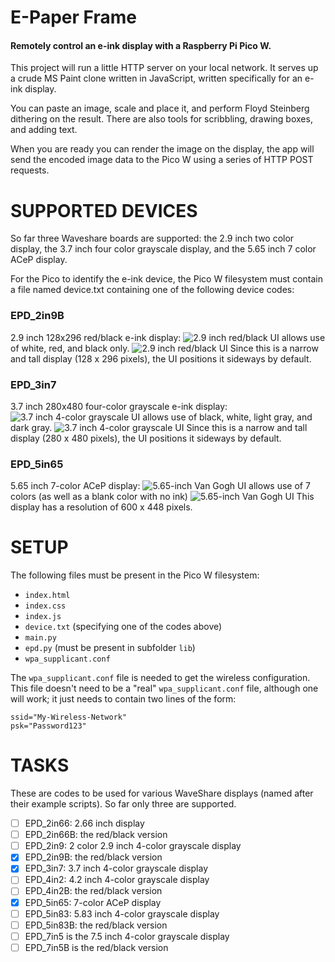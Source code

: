 # E-Paper Frame

#### Remotely control an e-ink display with a Raspberry Pi Pico W.

This project will run a little HTTP server on your local network.
It serves up a crude MS Paint clone written in JavaScript, written specifically
for an e-ink display.

You can paste an image, scale and place it, and perform Floyd Steinberg
dithering on the result. There are also tools for scribbling, drawing boxes,
and adding text.

When you are ready you can render the image on the display, the app will send the
encoded image data to the Pico W using a series of HTTP POST requests.

# SUPPORTED DEVICES

So far three Waveshare boards are supported: the 2.9 inch two color display, the 3.7 inch
four color grayscale display, and the 5.65 inch 7 color ACeP display.

For the Pico to identify the e-ink device, the Pico W filesystem must contain a file named device.txt
containing one of the following device codes:

### EPD_2in9B
2.9 inch 128x296 red/black e-ink display:
![2.9 inch red/black](https://user-images.githubusercontent.com/5413726/209608688-c21e2d4e-a2aa-4d39-a567-ea5c9bbd1d2c.png)
UI allows use of white, red, and black only.
![2.9 inch red/black UI](https://user-images.githubusercontent.com/5413726/209608755-eeca634d-5a3b-45a0-868a-5f21c0d65bf9.png)
Since this is a narrow and tall display (128 x 296 pixels), the UI positions it sideways by default.

### EPD_3in7
3.7 inch 280x480 four-color grayscale e-ink display:
![3.7 inch 4-color grayscale](https://user-images.githubusercontent.com/5413726/209608637-6d25bd56-b9b4-47fc-9109-2b22800c018b.png)
UI allows use of black, white, light gray, and dark gray.
![3.7 inch 4-color grayscale UI](https://user-images.githubusercontent.com/5413726/209608665-6353bade-e588-4d14-8b14-b4f0e2c77561.png)
Since this is a narrow and tall display (280 x 480 pixels), the UI positions it sideways by default.

### EPD_5in65
5.65 inch 7-color ACeP display:
![5.65-inch Van Gogh](https://user-images.githubusercontent.com/5413726/209608364-7d4c11ec-20b8-4f9b-a6ed-3362518f4197.png)
UI allows use of 7 colors (as well as a blank color with no ink)
![5.65-inch Van Gogh UI](https://user-images.githubusercontent.com/5413726/209608489-0be822aa-fd57-49d8-bf23-fdae95ebe289.png)
This display has a resolution of 600 x 448 pixels.

# SETUP
The following files must be present in the Pico W filesystem:
- `index.html`
- `index.css`
- `index.js`
- `device.txt` (specifying one of the codes above)
- `main.py`
- `epd.py` (must be present in subfolder `lib`)
- `wpa_supplicant.conf`

The `wpa_supplicant.conf` file is needed to get the wireless configuration.
This file doesn't need to be a "real" `wpa_supplicant.conf` file, although one will work;
it just needs to contain two lines of the form:
```
ssid="My-Wireless-Network"
psk="Password123"
```

# TASKS

These are codes to be used for various WaveShare displays (named after their example scripts).
So far only three are supported.

- [ ] EPD_2in66: 2.66 inch display
- [ ] EPD_2in66B: the red/black version
- [ ] EPD_2in9: 2 color 2.9 inch 4-color grayscale display
- [x] EPD_2in9B: the red/black version
- [x] EPD_3in7: 3.7 inch 4-color grayscale display
- [ ] EPD_4in2: 4.2 inch 4-color grayscale display
- [ ] EPD_4in2B: the red/black version
- [x] EPD_5in65: 7-color ACeP display
- [ ] EPD_5in83: 5.83 inch 4-color grayscale display
- [ ] EPD_5in83B: the red/black version
- [ ] EPD_7in5 is the 7.5 inch 4-color grayscale display
- [ ] EPD_7in5B is the red/black version
